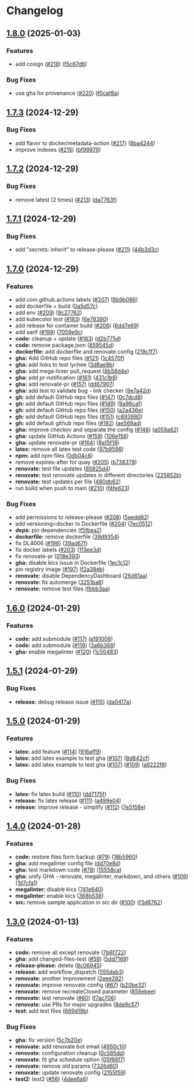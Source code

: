 # Changelog

## [1.8.0](https://github.com/ruzickap/gha-test/compare/v1.7.3...v1.8.0) (2025-01-03)


### Features

* add cosign ([#218](https://github.com/ruzickap/gha-test/issues/218)) ([f5c67d6](https://github.com/ruzickap/gha-test/commit/f5c67d647cd44da42ccaa5c405b1e3982114fe54))


### Bug Fixes

* use gha for provenance ([#220](https://github.com/ruzickap/gha-test/issues/220)) ([f0caf8a](https://github.com/ruzickap/gha-test/commit/f0caf8a824a8f8af61d68a1e23ddfa348dedc255))

## [1.7.3](https://github.com/ruzickap/gha-test/compare/v1.7.2...v1.7.3) (2024-12-29)


### Bug Fixes

* add flavor to docker/metadata-action ([#217](https://github.com/ruzickap/gha-test/issues/217)) ([8ba4244](https://github.com/ruzickap/gha-test/commit/8ba42446ad34f2805fbd850af9e943b2cb3ffaf3))
* improve indexes ([#215](https://github.com/ruzickap/gha-test/issues/215)) ([bf99979](https://github.com/ruzickap/gha-test/commit/bf99979a7e7afd5d5978a2a938f6ae98c8e793f4))

## [1.7.2](https://github.com/ruzickap/gha-test/compare/v1.7.1...v1.7.2) (2024-12-29)


### Bug Fixes

* remove latest (2 times) ([#213](https://github.com/ruzickap/gha-test/issues/213)) ([da7763f](https://github.com/ruzickap/gha-test/commit/da7763f347dd83675572cbe321be9a6136020214))

## [1.7.1](https://github.com/ruzickap/gha-test/compare/v1.7.0...v1.7.1) (2024-12-29)


### Bug Fixes

* add "secrets: inherit" to release-please ([#211](https://github.com/ruzickap/gha-test/issues/211)) ([44b3d3c](https://github.com/ruzickap/gha-test/commit/44b3d3c40bf12754b35fa5db9e1cd6f7640644de))

## [1.7.0](https://github.com/ruzickap/gha-test/compare/v1.6.0...v1.7.0) (2024-12-29)


### Features

* add com.github.actions labels ([#207](https://github.com/ruzickap/gha-test/issues/207)) ([8b9b086](https://github.com/ruzickap/gha-test/commit/8b9b086a6b602225576aa8cadf28395374b43fe9))
* add dockerfile + build ([0a5d57c](https://github.com/ruzickap/gha-test/commit/0a5d57cc9f92d4c35b19a983b70ea5f85586d401))
* add env ([#209](https://github.com/ruzickap/gha-test/issues/209)) ([9c27762](https://github.com/ruzickap/gha-test/commit/9c277620e635da6911bc225cae0d91f7381c10c0))
* add kubecolor test ([#183](https://github.com/ruzickap/gha-test/issues/183)) ([6e78390](https://github.com/ruzickap/gha-test/commit/6e78390403f7c7eef2ac9d5040a29bfac74ca389))
* add release for container build ([#206](https://github.com/ruzickap/gha-test/issues/206)) ([6dd7e69](https://github.com/ruzickap/gha-test/commit/6dd7e6946dfb16ff6ee890e0ee06e7d851f80234))
* add sarif ([#198](https://github.com/ruzickap/gha-test/issues/198)) ([7059e9c](https://github.com/ruzickap/gha-test/commit/7059e9c17256864c142e087a7fc251a28bf2a6ca))
* **code:** cleanup + update ([#163](https://github.com/ruzickap/gha-test/issues/163)) ([d2b775d](https://github.com/ruzickap/gha-test/commit/d2b775daa16b5fbfc8433a55449b872d33fef770))
* **code:** remove package.json ([859545d](https://github.com/ruzickap/gha-test/commit/859545ddd913a3e06ab66bd7acac379b94802cf6))
* **dockerfile:** add dockerfile and renovate config ([219c1f7](https://github.com/ruzickap/gha-test/commit/219c1f722389bd128f982180880c1ebe9eb0a674))
* **gha:** Add GitHub repo files ([#121](https://github.com/ruzickap/gha-test/issues/121)) ([1c4570f](https://github.com/ruzickap/gha-test/commit/1c4570fdd70814ea8124eba2d5980e60dc6a8085))
* **gha:** add links to test lychee ([3d8ae9b](https://github.com/ruzickap/gha-test/commit/3d8ae9bcf5acfb0f5f9c2edef3fe9274571cb100))
* **gha:** add mega-linter pull_request ([8b58d4e](https://github.com/ruzickap/gha-test/commit/8b58d4e28f3e66e68b4a5d676cee66a2222534fc))
* **gha:** add pr-notification ([#161](https://github.com/ruzickap/gha-test/issues/161)) ([431c1b8](https://github.com/ruzickap/gha-test/commit/431c1b8a90e17d151f6e5971efb56a0d1e32a15d))
* **gha:** add renovate-pr ([#157](https://github.com/ruzickap/gha-test/issues/157)) ([dd67907](https://github.com/ruzickap/gha-test/commit/dd67907d409de27637b945eed21655c86b7dc4af))
* **gha:** add test to validate bug - link checker ([9e7a42d](https://github.com/ruzickap/gha-test/commit/9e7a42d5f3193b76aafde211c1f812ea047da5fc))
* **gh:** add default GitHub repo files ([#147](https://github.com/ruzickap/gha-test/issues/147)) ([0c7dcd8](https://github.com/ruzickap/gha-test/commit/0c7dcd82b9335005a5ee331879337d4fb4a8a2f1))
* **gh:** add default GitHub repo files ([#149](https://github.com/ruzickap/gha-test/issues/149)) ([9a96caf](https://github.com/ruzickap/gha-test/commit/9a96caf826e2faf0ae81d8ed8e9498fc1e415b93))
* **gh:** add default GitHub repo files ([#150](https://github.com/ruzickap/gha-test/issues/150)) ([a2a436e](https://github.com/ruzickap/gha-test/commit/a2a436e333fe15ecafc44e115938ea0ba8f3e583))
* **gh:** add default GitHub repo files ([#151](https://github.com/ruzickap/gha-test/issues/151)) ([c893980](https://github.com/ruzickap/gha-test/commit/c893980154d06030ea7dad9a083c552cbd049425))
* **gh:** add default github repo files ([#182](https://github.com/ruzickap/gha-test/issues/182)) ([ae569ad](https://github.com/ruzickap/gha-test/commit/ae569ad758f9c60c7e41b17b5b383a5f2e3d97e5))
* **gha:** improve checkov and separate the config ([#148](https://github.com/ruzickap/gha-test/issues/148)) ([a059a62](https://github.com/ruzickap/gha-test/commit/a059a62b5827778959e45a2dc9800ad80852e0fa))
* **gha:** update GitHub Actions ([#158](https://github.com/ruzickap/gha-test/issues/158)) ([106e156](https://github.com/ruzickap/gha-test/commit/106e156bd493e9207010c802d80bb6ed58f62f91))
* **gha:** update renovate-pr ([#164](https://github.com/ruzickap/gha-test/issues/164)) ([8a15f19](https://github.com/ruzickap/gha-test/commit/8a15f19dd19a1a5195e0e2c9585adee62346dd17))
* **latex:** remove all latex test code ([97b9598](https://github.com/ruzickap/gha-test/commit/97b9598356cea75d57773a1ec606027543c48ee8))
* **npm:** add npm files ([0db04c6](https://github.com/ruzickap/gha-test/commit/0db04c6597f2bc94af743749c4480bf3a2a903a4))
* remove expires-after for quay ([#205](https://github.com/ruzickap/gha-test/issues/205)) ([b738378](https://github.com/ruzickap/gha-test/commit/b738378f0c8a0a73c82026c35fd340368646485a))
* **renovate:** test file updates ([85925d4](https://github.com/ruzickap/gha-test/commit/85925d4ed41b5b7f05c76cf5ddbfe60bd080a8db))
* **renovate:** test renovate updates in different directories ([225852b](https://github.com/ruzickap/gha-test/commit/225852bdfd33da4c3abf11d4f16e50898326e4c3))
* **renovate:** test updates per file ([480db62](https://github.com/ruzickap/gha-test/commit/480db62a10c82ad1448187c89fe1d1556ec749c2))
* run build when push to main ([#210](https://github.com/ruzickap/gha-test/issues/210)) ([f4fe623](https://github.com/ruzickap/gha-test/commit/f4fe623da02163ae114b6f5bc1fbfbc9a8b4d546))


### Bug Fixes

* add permissions to release-please ([#208](https://github.com/ruzickap/gha-test/issues/208)) ([5eedd82](https://github.com/ruzickap/gha-test/commit/5eedd82eb77035f9b0f4c6668a6bbc3ba8d95fe3))
* add versioning=docker to Dockerfile ([#204](https://github.com/ruzickap/gha-test/issues/204)) ([7ec0512](https://github.com/ruzickap/gha-test/commit/7ec0512efd6f864f47571631ad51100f3b7c9315))
* **deps:** pin dependencies ([f5fbea2](https://github.com/ruzickap/gha-test/commit/f5fbea273d49292f6d26fd0ea1f5af3282dd9ba7))
* **dockerfile:** remove dockerfile ([39d9354](https://github.com/ruzickap/gha-test/commit/39d93548f8cbe1a0db29e3a957fe455f9049856b))
* fix DL4006 ([#196](https://github.com/ruzickap/gha-test/issues/196)) ([39ad67f](https://github.com/ruzickap/gha-test/commit/39ad67fe95b1fc4330991128ac4244d0bfe4aaec))
* fix docker labels ([#203](https://github.com/ruzickap/gha-test/issues/203)) ([113ee3d](https://github.com/ruzickap/gha-test/commit/113ee3defff51123d7b310d58ff2e8b317b69984))
* fix renovate-pr ([018e393](https://github.com/ruzickap/gha-test/commit/018e393af6dff59a8ebdebf193dcb737a5bb52a1))
* **gha:** disable kics issue in Dockerfile ([1ec1c12](https://github.com/ruzickap/gha-test/commit/1ec1c127dec6f264ac80a4d31ebf0f0ba2cdb70d))
* pin registry image ([#197](https://github.com/ruzickap/gha-test/issues/197)) ([f2a38eb](https://github.com/ruzickap/gha-test/commit/f2a38eb780cf38fb956803691d3b127ee1bb9209))
* **renovate:** disable DependencyDashboard ([26d81aa](https://github.com/ruzickap/gha-test/commit/26d81aa7ddab7c36aaee9e2f882db723954eca28))
* **renovate:** fix automerge ([3251ba6](https://github.com/ruzickap/gha-test/commit/3251ba61d25da3b2c2be9b5a77c1e8de5dafc2d1))
* **renovate:** remove test files ([fbbb3aa](https://github.com/ruzickap/gha-test/commit/fbbb3aaad2f09446e01dafe07210625a96107b10))

## [1.6.0](https://github.com/ruzickap/gha-test/compare/v1.5.1...v1.6.0) (2024-01-29)


### Features

* **code:** add submodule ([#117](https://github.com/ruzickap/gha-test/issues/117)) ([e191008](https://github.com/ruzickap/gha-test/commit/e1910085a8fb812cbd690ab39750aea3b1d48c0d))
* **code:** add submodule ([#119](https://github.com/ruzickap/gha-test/issues/119)) ([3a6b368](https://github.com/ruzickap/gha-test/commit/3a6b36866349e34eeee421b9edee8d71a155bba7))
* **gha:** enable megalinter ([#120](https://github.com/ruzickap/gha-test/issues/120)) ([1c50483](https://github.com/ruzickap/gha-test/commit/1c50483753ad7950fe5512cf6d1ca85c45c2152d))

## [1.5.1](https://github.com/ruzickap/gha-test/compare/v1.5.0...v1.5.1) (2024-01-29)


### Bug Fixes

* **release:** debug release issue ([#115](https://github.com/ruzickap/gha-test/issues/115)) ([da0417a](https://github.com/ruzickap/gha-test/commit/da0417ae6c3eaacacd3bd39e2f52c259504081be))

## [1.5.0](https://github.com/ruzickap/gha-test/compare/v1.4.0...v1.5.0) (2024-01-29)


### Features

* **latex:** add feature ([#114](https://github.com/ruzickap/gha-test/issues/114)) ([916aff9](https://github.com/ruzickap/gha-test/commit/916aff96d3b330a7039afb32dd3424ccf21abe03))
* **latex:** add latex example to test gha ([#107](https://github.com/ruzickap/gha-test/issues/107)) ([8d842cf](https://github.com/ruzickap/gha-test/commit/8d842cf6b6b115524d662ed847fa6e3180626985))
* **latex:** add latex example to test gha ([#107](https://github.com/ruzickap/gha-test/issues/107)) ([#109](https://github.com/ruzickap/gha-test/issues/109)) ([a6222f8](https://github.com/ruzickap/gha-test/commit/a6222f8e52b7b86c9142c0e78cf351ffb5a32675))


### Bug Fixes

* **latex:** fix latex build ([#110](https://github.com/ruzickap/gha-test/issues/110)) ([dd7175f](https://github.com/ruzickap/gha-test/commit/dd7175f4462a8e0f3d9eebdf79bcd6716de3bd20))
* **release:** fix latex release ([#111](https://github.com/ruzickap/gha-test/issues/111)) ([a499e04](https://github.com/ruzickap/gha-test/commit/a499e04e16169bd0abdfc48739d29f21644e7dd4))
* **release:** improve release - simplify ([#112](https://github.com/ruzickap/gha-test/issues/112)) ([7e5158e](https://github.com/ruzickap/gha-test/commit/7e5158e06ec4e420e075aa451de1d5fd329d09a2))

## [1.4.0](https://github.com/ruzickap/gha-test/compare/v1.3.0...v1.4.0) (2024-01-28)


### Features

* **code:** restore files form backup ([#79](https://github.com/ruzickap/gha-test/issues/79)) ([18b5960](https://github.com/ruzickap/gha-test/commit/18b59605ff0664e99a29fb8278240ae5491c582e))
* **gha:** add megalinter config file ([dd70e8d](https://github.com/ruzickap/gha-test/commit/dd70e8db62417a38ff4ccb6a593e0d5acb4eab73))
* **gha:** test markdown code ([#78](https://github.com/ruzickap/gha-test/issues/78)) ([15558ca](https://github.com/ruzickap/gha-test/commit/15558ca67da1ff07919de6d7943c0b450ad81cf9))
* **gha:** unify GHA - renovate, megalinter, markdown, and others ([#106](https://github.com/ruzickap/gha-test/issues/106)) ([1d7cfa1](https://github.com/ruzickap/gha-test/commit/1d7cfa15f82c9e1f7a62580fe04bcb681ac477c2))
* **megalinter:** disable kics ([741e640](https://github.com/ruzickap/gha-test/commit/741e640e24ea1dbceb16a435594ea3409bf67c1b))
* **megalinter:** enable kics ([368b538](https://github.com/ruzickap/gha-test/commit/368b538fb61fc0bc40b46827eea503a4c62a08fb))
* **src:** remove sample application in src dir ([#100](https://github.com/ruzickap/gha-test/issues/100)) ([f3d8762](https://github.com/ruzickap/gha-test/commit/f3d87627f19ea92026dd029675ec47a2f0df1caa))

## [1.3.0](https://github.com/ruzickap/gha-test/compare/v1.2.0...v1.3.0) (2024-01-13)


### Features

* **code:** remove all except renovate ([7b6f722](https://github.com/ruzickap/gha-test/commit/7b6f722cc0a770245396dd6fb53069b616c33c06))
* **gha:** add changed-files-test ([#59](https://github.com/ruzickap/gha-test/issues/59)) ([5dd7169](https://github.com/ruzickap/gha-test/commit/5dd71698146b77fc358da863147a33d3a94345a2))
* **release-please:** delete ([8c06945](https://github.com/ruzickap/gha-test/commit/8c06945729c1acd86758d347a85ee4823289d54f))
* **release:** add workflow_dispatch ([555dab3](https://github.com/ruzickap/gha-test/commit/555dab36ab1defdf79086f03cb5bb939e327c909))
* **renovate:** another improvement ([2eee282](https://github.com/ruzickap/gha-test/commit/2eee28226197cb91695e694f7b409d3912776faf))
* **renovate:** improve renovate config ([#67](https://github.com/ruzickap/gha-test/issues/67)) ([b20be32](https://github.com/ruzickap/gha-test/commit/b20be3249046711ac851375be66ea90ba41c2439))
* **renovate:** remove recreateClosed parameter ([858ebee](https://github.com/ruzickap/gha-test/commit/858ebeee452f43c540c9ecbfae2cc0836661710c))
* **renovate:** test renovate ([#60](https://github.com/ruzickap/gha-test/issues/60)) ([f7ac706](https://github.com/ruzickap/gha-test/commit/f7ac706a39ba0f4b66b10a7fa6424516a8aacc41))
* **renovate:** use PRs for major upgrades ([8de9c57](https://github.com/ruzickap/gha-test/commit/8de9c57a2fcef5b73645bc9166d9f8d52dcc5dd4))
* **test:** add test files ([669d19b](https://github.com/ruzickap/gha-test/commit/669d19bc7295937f2e6e75af2afb961bd6276e15))


### Bug Fixes

* **gha:** fix version ([5c7b20e](https://github.com/ruzickap/gha-test/commit/5c7b20e74ef910ee67c31240b21b167a8bd21050))
* **renovate:** add renovate bot email ([4950c10](https://github.com/ruzickap/gha-test/commit/4950c10d73773888e1afd34b267b5d6dd73aa3d7))
* **renovate:** configuration cleanup ([0c585dd](https://github.com/ruzickap/gha-test/commit/0c585dd928bedbe07c8afff00e353e007344dd93))
* **renovate:** fit gha schedule option ([05f66f7](https://github.com/ruzickap/gha-test/commit/05f66f7f571ad78d1a37cd911cd42ae28c5c07c4))
* **renovate:** remove old params ([7326d60](https://github.com/ruzickap/gha-test/commit/7326d60ffe4656756944c70c2328fdbce783ec94))
* **renovate:** update renovate config ([2155f59](https://github.com/ruzickap/gha-test/commit/2155f59f30e3e4b1b9c7c5389d74305fdb8d487f))
* **test2:** test2 ([#56](https://github.com/ruzickap/gha-test/issues/56)) ([4dee6a6](https://github.com/ruzickap/gha-test/commit/4dee6a68dd5a9f1abd39e92994d59d94e7e6543f))
